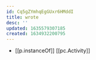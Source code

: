 ```yaml
---
id: Cq5gZYmhqEgGUxr6HMddI
title: wrote
desc: ''
updated: 1635579307185
created: 1634932200795
---
```




- [[p.instanceOf]] [[pc.Activity]]
